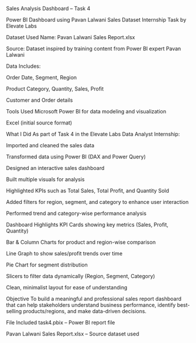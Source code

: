  Sales Analysis Dashboard – Task 4

Power BI Dashboard using Pavan Lalwani Sales Dataset
Internship Task by Elevate Labs

Dataset Used
Name: Pavan Lalwani Sales Report.xlsx

Source: Dataset inspired by training content from Power BI expert Pavan Lalwani



Data Includes:

Order Date, Segment, Region

Product Category, Quantity, Sales, Profit

Customer and Order details



Tools Used
Microsoft Power BI for data modeling and visualization

Excel (initial source format)


What I Did
As part of Task 4 in the Elevate Labs Data Analyst Internship:

Imported and cleaned the sales data

Transformed data using Power BI (DAX and Power Query)

Designed an interactive sales dashboard

Built multiple visuals for analysis

Highlighted KPIs such as Total Sales, Total Profit, and Quantity Sold

Added filters for region, segment, and category to enhance user interaction

Performed trend and category-wise performance analysis


Dashboard Highlights
KPI Cards showing key metrics (Sales, Profit, Quantity)

Bar & Column Charts for product and region-wise comparison

Line Graph to show sales/profit trends over time

Pie Chart for segment distribution

Slicers to filter data dynamically (Region, Segment, Category)

Clean, minimalist layout for ease of understanding 


 Objective
To build a meaningful and professional sales report dashboard that can help stakeholders understand business performance, identify best-selling products/regions, and make data-driven decisions.



File Included
task4.pbix – Power BI report file

Pavan Lalwani Sales Report.xlsx – Source dataset used
